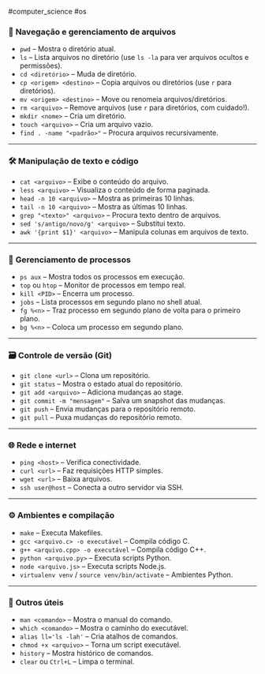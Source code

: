 #computer_science #os
### 📁 **Navegação e gerenciamento de arquivos**

- `pwd` – Mostra o diretório atual.
- `ls` – Lista arquivos no diretório (use `ls -la` para ver arquivos ocultos e permissões).
- `cd <diretório>` – Muda de diretório.
- `cp <origem> <destino>` – Copia arquivos ou diretórios (use `r` para diretórios).
- `mv <origem> <destino>` – Move ou renomeia arquivos/diretórios.
- `rm <arquivo>` – Remove arquivos (use `r` para diretórios, com cuidado!).
- `mkdir <nome>` – Cria um diretório.
- `touch <arquivo>` – Cria um arquivo vazio.
- `find . -name "<padrão>"` – Procura arquivos recursivamente.

---

### 🛠️ **Manipulação de texto e código**

- `cat <arquivo>` – Exibe o conteúdo do arquivo.
- `less <arquivo>` – Visualiza o conteúdo de forma paginada.
- `head -n 10 <arquivo>` – Mostra as primeiras 10 linhas.
- `tail -n 10 <arquivo>` – Mostra as últimas 10 linhas.
- `grep "<texto>" <arquivo>` – Procura texto dentro de arquivos.
- `sed 's/antigo/novo/g' <arquivo>` – Substitui texto.
- `awk '{print $1}' <arquivo>` – Manipula colunas em arquivos de texto.

---

### 🧠 **Gerenciamento de processos**

- `ps aux` – Mostra todos os processos em execução.
- `top` ou `htop` – Monitor de processos em tempo real.
- `kill <PID>` – Encerra um processo.
- `jobs` – Lista processos em segundo plano no shell atual.
- `fg %<n>` – Traz processo em segundo plano de volta para o primeiro plano.
- `bg %<n>` – Coloca um processo em segundo plano.

---

### 🗃️ **Controle de versão (Git)**

- `git clone <url>` – Clona um repositório.
- `git status` – Mostra o estado atual do repositório.
- `git add <arquivo>` – Adiciona mudanças ao stage.
- `git commit -m "mensagem"` – Salva um snapshot das mudanças.
- `git push` – Envia mudanças para o repositório remoto.
- `git pull` – Puxa mudanças do repositório remoto.

---

### 🌐 **Rede e internet**

- `ping <host>` – Verifica conectividade.
- `curl <url>` – Faz requisições HTTP simples.
- `wget <url>` – Baixa arquivos.
- `ssh user@host` – Conecta a outro servidor via SSH.

---

### ⚙️ **Ambientes e compilação**

- `make` – Executa Makefiles.
- `gcc <arquivo.c> -o executável` – Compila código C.
- `g++ <arquivo.cpp> -o executável` – Compila código C++.
- `python <arquivo.py>` – Executa scripts Python.
- `node <arquivo.js>` – Executa scripts Node.js.
- `virtualenv venv` / `source venv/bin/activate` – Ambientes Python.

---

### 🧰 **Outros úteis**

- `man <comando>` – Mostra o manual do comando.
- `which <comando>` – Mostra o caminho do executável.
- `alias ll='ls -lah'` – Cria atalhos de comandos.
- `chmod +x <arquivo>` – Torna um script executável.
- `history` – Mostra histórico de comandos.
- `clear` ou `Ctrl+L` – Limpa o terminal.